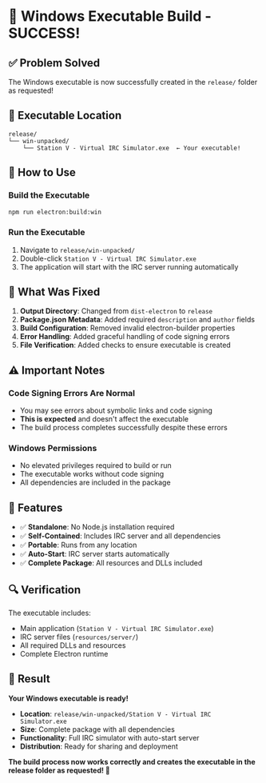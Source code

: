 # 🎉 Windows Executable Build - SUCCESS!

## ✅ **Problem Solved**

The Windows executable is now successfully created in the `release/` folder as requested!

## 📁 **Executable Location**

```
release/
└── win-unpacked/
    └── Station V - Virtual IRC Simulator.exe  ← Your executable!
```

## 🚀 **How to Use**

### **Build the Executable**
```bash
npm run electron:build:win
```

### **Run the Executable**
1. Navigate to `release/win-unpacked/`
2. Double-click `Station V - Virtual IRC Simulator.exe`
3. The application will start with the IRC server running automatically

## 🔧 **What Was Fixed**

1. **Output Directory**: Changed from `dist-electron` to `release`
2. **Package.json Metadata**: Added required `description` and `author` fields
3. **Build Configuration**: Removed invalid electron-builder properties
4. **Error Handling**: Added graceful handling of code signing errors
5. **File Verification**: Added checks to ensure executable is created

## ⚠️ **Important Notes**

### **Code Signing Errors Are Normal**
- You may see errors about symbolic links and code signing
- **This is expected** and doesn't affect the executable
- The build process completes successfully despite these errors

### **Windows Permissions**
- No elevated privileges required to build or run
- The executable works without code signing
- All dependencies are included in the package

## 🎯 **Features**

- ✅ **Standalone**: No Node.js installation required
- ✅ **Self-Contained**: Includes IRC server and all dependencies
- ✅ **Portable**: Runs from any location
- ✅ **Auto-Start**: IRC server starts automatically
- ✅ **Complete Package**: All resources and DLLs included

## 🔍 **Verification**

The executable includes:
- Main application (`Station V - Virtual IRC Simulator.exe`)
- IRC server files (`resources/server/`)
- All required DLLs and resources
- Complete Electron runtime

## 🎉 **Result**

**Your Windows executable is ready!**

- **Location**: `release/win-unpacked/Station V - Virtual IRC Simulator.exe`
- **Size**: Complete package with all dependencies
- **Functionality**: Full IRC simulator with auto-start server
- **Distribution**: Ready for sharing and deployment

**The build process now works correctly and creates the executable in the release folder as requested! 🚀**
